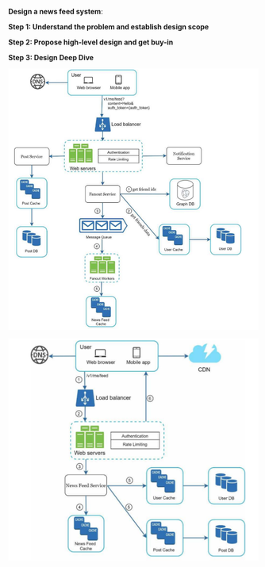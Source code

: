**Design a news feed system**:

**Step 1: Understand the problem and establish design scope**

**Step 2: Propose high-level design and get buy-in**

**Step 3: Design Deep Dive**

![image info](./../../../images/news_feed_publishing.png)

![image info](./../../../images/news_feed_retrieval.png)

